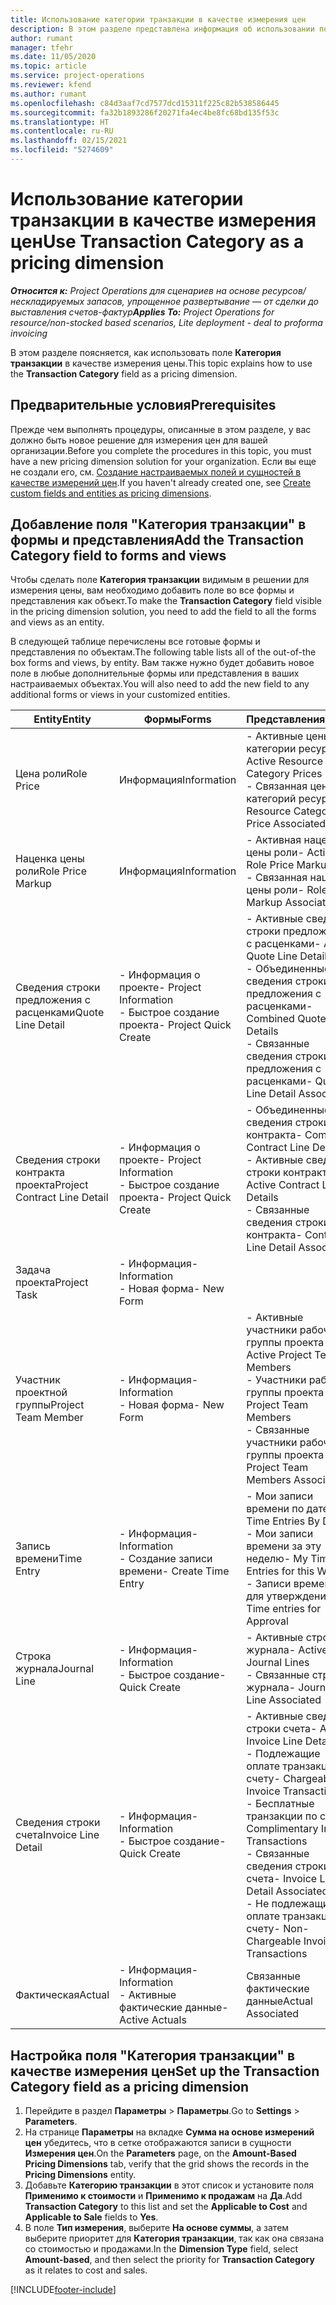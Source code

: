 ```yaml
---
title: Использование категории транзакции в качестве измерения цен
description: В этом разделе представлена информация об использовании поля "Категория транзакции" в качестве измерения цены.
author: rumant
manager: tfehr
ms.date: 11/05/2020
ms.topic: article
ms.service: project-operations
ms.reviewer: kfend
ms.author: rumant
ms.openlocfilehash: c84d3aaf7cd7577dcd15311f225c82b538586445
ms.sourcegitcommit: fa32b1893286f20271fa4ec4be8fc68bd135f53c
ms.translationtype: HT
ms.contentlocale: ru-RU
ms.lasthandoff: 02/15/2021
ms.locfileid: "5274609"
---
```

# <a name="use-transaction-category-as-a-pricing-dimension"></a><span data-ttu-id="34de7-103">Использование категории транзакции в качестве измерения цен</span><span class="sxs-lookup"><span data-stu-id="34de7-103">Use Transaction Category as a pricing dimension</span></span>


<span data-ttu-id="34de7-104">_**Относится к:** Project Operations для сценариев на основе ресурсов/нескладируемых запасов, упрощенное развертывание — от сделки до выставления счетов-фактур_</span><span class="sxs-lookup"><span data-stu-id="34de7-104">_**Applies To:** Project Operations for resource/non-stocked based scenarios, Lite deployment - deal to proforma invoicing_</span></span>


<span data-ttu-id="34de7-105">В этом разделе поясняется, как использовать поле **Категория транзакции** в качестве измерения цены.</span><span class="sxs-lookup"><span data-stu-id="34de7-105">This topic explains how to use the **Transaction Category** field as a pricing dimension.</span></span> 

## <a name="prerequisites"></a><span data-ttu-id="34de7-106">Предварительные условия</span><span class="sxs-lookup"><span data-stu-id="34de7-106">Prerequisites</span></span>
<span data-ttu-id="34de7-107">Прежде чем выполнять процедуры, описанные в этом разделе, у вас должно быть новое решение для измерения цен для вашей организации.</span><span class="sxs-lookup"><span data-stu-id="34de7-107">Before you complete the procedures in this topic, you must have a new pricing dimension solution for your organization.</span></span> <span data-ttu-id="34de7-108">Если вы еще не создали его, см. [Создание настраиваемых полей и сущностей в качестве измерений цен](create-custom-fields-entities-pricing-dimensions.md).</span><span class="sxs-lookup"><span data-stu-id="34de7-108">If you haven't already created one, see [Create custom fields and entities as pricing dimensions](create-custom-fields-entities-pricing-dimensions.md).</span></span>

## <a name="add-the-transaction-category-field-to-forms-and-views"></a><span data-ttu-id="34de7-109">Добавление поля "Категория транзакции" в формы и представления</span><span class="sxs-lookup"><span data-stu-id="34de7-109">Add the Transaction Category field to forms and views</span></span>
<span data-ttu-id="34de7-110">Чтобы сделать поле **Категория транзакции** видимым в решении для измерения цены, вам необходимо добавить поле во все формы и представления как объект.</span><span class="sxs-lookup"><span data-stu-id="34de7-110">To make the **Transaction Category** field visible in the pricing dimension solution, you need to add the field to all the forms and views as an entity.</span></span>

<span data-ttu-id="34de7-111">В следующей таблице перечислены все готовые формы и представления по объектам.</span><span class="sxs-lookup"><span data-stu-id="34de7-111">The following table lists all of the out-of-the box forms and views, by entity.</span></span> <span data-ttu-id="34de7-112">Вам также нужно будет добавить новое поле в любые дополнительные формы или представления в ваших настраиваемых объектах.</span><span class="sxs-lookup"><span data-stu-id="34de7-112">You will also need to add the new field to any additional forms or views in your customized entities.</span></span>

|  <span data-ttu-id="34de7-113">Entity</span><span class="sxs-lookup"><span data-stu-id="34de7-113">Entity</span></span>        | <span data-ttu-id="34de7-114">Формы</span><span class="sxs-lookup"><span data-stu-id="34de7-114">Forms</span></span>     |<span data-ttu-id="34de7-115">Представления</span><span class="sxs-lookup"><span data-stu-id="34de7-115">Views</span></span>        |
| ------------------------------|---------------------------------|----------------------------------|
|  <span data-ttu-id="34de7-116">Цена роли</span><span class="sxs-lookup"><span data-stu-id="34de7-116">Role Price</span></span>| <span data-ttu-id="34de7-117">Информация</span><span class="sxs-lookup"><span data-stu-id="34de7-117">Information</span></span> |<span data-ttu-id="34de7-118">- Активные цены категории ресурса</span><span class="sxs-lookup"><span data-stu-id="34de7-118">- Active Resource Category Prices</span></span><br> <span data-ttu-id="34de7-119">- Связанная цена категорий ресурсов</span><span class="sxs-lookup"><span data-stu-id="34de7-119">- Resource Category Price Associated</span></span> |
|  <span data-ttu-id="34de7-120">Наценка цены роли</span><span class="sxs-lookup"><span data-stu-id="34de7-120">Role Price Markup</span></span>| <span data-ttu-id="34de7-121">Информация</span><span class="sxs-lookup"><span data-stu-id="34de7-121">Information</span></span>|<span data-ttu-id="34de7-122">- Активная наценка цены роли</span><span class="sxs-lookup"><span data-stu-id="34de7-122">- Active Role Price Markup</span></span><br><span data-ttu-id="34de7-123">- Связанная наценка цены роли</span><span class="sxs-lookup"><span data-stu-id="34de7-123">- Role Price Markup Associated</span></span> |
|  <span data-ttu-id="34de7-124">Сведения строки предложения с расценками</span><span class="sxs-lookup"><span data-stu-id="34de7-124">Quote Line Detail</span></span>|<span data-ttu-id="34de7-125">- Информация о проекте</span><span class="sxs-lookup"><span data-stu-id="34de7-125">- Project Information</span></span><br><span data-ttu-id="34de7-126">- Быстрое создание проекта</span><span class="sxs-lookup"><span data-stu-id="34de7-126">- Project Quick Create</span></span>| <span data-ttu-id="34de7-127">- Активные сведения строки предложения с расценками</span><span class="sxs-lookup"><span data-stu-id="34de7-127">- Active Quote Line Detail</span></span><br><span data-ttu-id="34de7-128">- Объединенные сведения строки предложения с расценками</span><span class="sxs-lookup"><span data-stu-id="34de7-128">- Combined Quote Line Details</span></span><br><span data-ttu-id="34de7-129">- Связанные сведения строки предложения с расценками</span><span class="sxs-lookup"><span data-stu-id="34de7-129">- Quote Line Detail Associated</span></span> |
|  <span data-ttu-id="34de7-130">Сведения строки контракта проекта</span><span class="sxs-lookup"><span data-stu-id="34de7-130">Project Contract Line Detail</span></span>|<span data-ttu-id="34de7-131">- Информация о проекте</span><span class="sxs-lookup"><span data-stu-id="34de7-131">- Project Information</span></span><br><span data-ttu-id="34de7-132">- Быстрое создание проекта</span><span class="sxs-lookup"><span data-stu-id="34de7-132">- Project Quick Create</span></span>|<span data-ttu-id="34de7-133">- Объединенные сведения строки контракта</span><span class="sxs-lookup"><span data-stu-id="34de7-133">- Combined Contract Line Details</span></span><br><span data-ttu-id="34de7-134">- Активные сведения строки контракта</span><span class="sxs-lookup"><span data-stu-id="34de7-134">- Active Contract Line Details</span></span><br><span data-ttu-id="34de7-135">- Связанные сведения строки контракта</span><span class="sxs-lookup"><span data-stu-id="34de7-135">- Contract Line Detail Associated</span></span> |
|  <span data-ttu-id="34de7-136">Задача проекта</span><span class="sxs-lookup"><span data-stu-id="34de7-136">Project Task</span></span>|<span data-ttu-id="34de7-137">- Информация</span><span class="sxs-lookup"><span data-stu-id="34de7-137">- Information</span></span><br><span data-ttu-id="34de7-138">- Новая форма</span><span class="sxs-lookup"><span data-stu-id="34de7-138">- New Form</span></span>| &nbsp; |
|  <span data-ttu-id="34de7-139">Участник проектной группы</span><span class="sxs-lookup"><span data-stu-id="34de7-139">Project Team Member</span></span>|<span data-ttu-id="34de7-140">- Информация</span><span class="sxs-lookup"><span data-stu-id="34de7-140">- Information</span></span><br><span data-ttu-id="34de7-141">- Новая форма</span><span class="sxs-lookup"><span data-stu-id="34de7-141">- New Form</span></span>|<span data-ttu-id="34de7-142">- Активные участники рабочей группы проекта</span><span class="sxs-lookup"><span data-stu-id="34de7-142">- Active Project Team Members</span></span><br><span data-ttu-id="34de7-143">- Участники рабочей группы проекта</span><span class="sxs-lookup"><span data-stu-id="34de7-143">- Project Team Members</span></span><br><span data-ttu-id="34de7-144">- Связанные участники рабочей группы проекта</span><span class="sxs-lookup"><span data-stu-id="34de7-144">- Project Team Members Associated</span></span> |
|  <span data-ttu-id="34de7-145">Запись времени</span><span class="sxs-lookup"><span data-stu-id="34de7-145">Time Entry</span></span>|<span data-ttu-id="34de7-146">- Информация</span><span class="sxs-lookup"><span data-stu-id="34de7-146">- Information</span></span><br><span data-ttu-id="34de7-147">- Создание записи времени</span><span class="sxs-lookup"><span data-stu-id="34de7-147">- Create Time Entry</span></span>|<span data-ttu-id="34de7-148">- Мои записи времени по дате</span><span class="sxs-lookup"><span data-stu-id="34de7-148">- My Time Entries By Date</span></span><br><span data-ttu-id="34de7-149">- Мои записи времени за эту неделю</span><span class="sxs-lookup"><span data-stu-id="34de7-149">- My Time Entries for this Week</span></span><br><span data-ttu-id="34de7-150">- Записи времени для утверждения</span><span class="sxs-lookup"><span data-stu-id="34de7-150">- Time entries for Approval</span></span>|
|  <span data-ttu-id="34de7-151">Строка журнала</span><span class="sxs-lookup"><span data-stu-id="34de7-151">Journal Line</span></span>|<span data-ttu-id="34de7-152">- Информация</span><span class="sxs-lookup"><span data-stu-id="34de7-152">- Information</span></span><br><span data-ttu-id="34de7-153">- Быстрое создание</span><span class="sxs-lookup"><span data-stu-id="34de7-153">- Quick Create</span></span>|<span data-ttu-id="34de7-154">- Активные строки журнала</span><span class="sxs-lookup"><span data-stu-id="34de7-154">- Active Journal Lines</span></span><br><span data-ttu-id="34de7-155">- Связанные строки журнала</span><span class="sxs-lookup"><span data-stu-id="34de7-155">- Journal Line Associated</span></span>|
|  <span data-ttu-id="34de7-156">Сведения строки счета</span><span class="sxs-lookup"><span data-stu-id="34de7-156">Invoice Line Detail</span></span>|<span data-ttu-id="34de7-157">- Информация</span><span class="sxs-lookup"><span data-stu-id="34de7-157">- Information</span></span><br><span data-ttu-id="34de7-158">- Быстрое создание</span><span class="sxs-lookup"><span data-stu-id="34de7-158">- Quick Create</span></span>|<span data-ttu-id="34de7-159">- Активные сведения строки счета</span><span class="sxs-lookup"><span data-stu-id="34de7-159">- Active Invoice Line Details</span></span><br><span data-ttu-id="34de7-160">- Подлежащие оплате транзакции по счету</span><span class="sxs-lookup"><span data-stu-id="34de7-160">- Chargeable Invoice Transactions</span></span><br><span data-ttu-id="34de7-161">- Бесплатные транзакции по счету</span><span class="sxs-lookup"><span data-stu-id="34de7-161">- Complimentary Invoice Transactions</span></span><br><span data-ttu-id="34de7-162">- Связанные сведения строки счета</span><span class="sxs-lookup"><span data-stu-id="34de7-162">- Invoice Line Detail Associated</span></span> <br><span data-ttu-id="34de7-163">- Не подлежащие оплате транзакции по счету</span><span class="sxs-lookup"><span data-stu-id="34de7-163">- Non-Chargeable Invoice Transactions</span></span>|
|  <span data-ttu-id="34de7-164">Фактическая</span><span class="sxs-lookup"><span data-stu-id="34de7-164">Actual</span></span>|<span data-ttu-id="34de7-165">- Информация</span><span class="sxs-lookup"><span data-stu-id="34de7-165">- Information</span></span><br><span data-ttu-id="34de7-166">- Активные фактические данные</span><span class="sxs-lookup"><span data-stu-id="34de7-166">- Active Actuals</span></span>| <span data-ttu-id="34de7-167">Связанные фактические данные</span><span class="sxs-lookup"><span data-stu-id="34de7-167">Actual Associated</span></span> |

## <a name="set-up-the-transaction-category-field-as-a-pricing-dimension"></a><span data-ttu-id="34de7-168">Настройка поля "Категория транзакции" в качестве измерения цен</span><span class="sxs-lookup"><span data-stu-id="34de7-168">Set up the Transaction Category field as a pricing dimension</span></span>

1. <span data-ttu-id="34de7-169">Перейдите в раздел **Параметры** > **Параметры**.</span><span class="sxs-lookup"><span data-stu-id="34de7-169">Go to **Settings** > **Parameters**.</span></span> 
2. <span data-ttu-id="34de7-170">На странице **Параметры** на вкладке **Сумма на основе измерений цен** убедитесь, что в сетке отображаются записи в сущности **Измерения цен**.</span><span class="sxs-lookup"><span data-stu-id="34de7-170">On the **Parameters** page, on the **Amount-Based Pricing Dimensions** tab, verify that the grid shows the records in the **Pricing Dimensions** entity.</span></span>
3. <span data-ttu-id="34de7-171">Добавьте **Категорию транзакции** в этот список и установите поля **Применимо к стоимости** и **Применимо к продажам** на **Да**.</span><span class="sxs-lookup"><span data-stu-id="34de7-171">Add **Transaction Category** to this list and set the **Applicable to Cost** and **Applicable to Sale** fields to **Yes**.</span></span>
4. <span data-ttu-id="34de7-172">В поле **Тип измерения**, выберите **На основе суммы**, а затем выберите приоритет для **Категория транзакции**, так как она связана со стоимостью и продажами.</span><span class="sxs-lookup"><span data-stu-id="34de7-172">In the **Dimension Type** field, select **Amount-based**, and then select the priority for **Transaction Category** as it relates to cost and sales.</span></span>


[!INCLUDE[footer-include](../includes/footer-banner.md)]